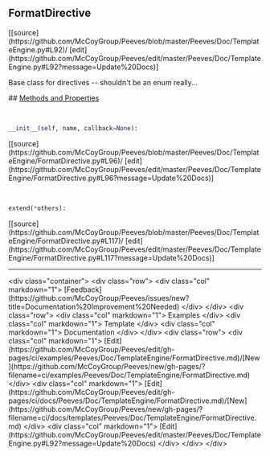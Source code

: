 ## <a id="Peeves.Doc.TemplateEngine.FormatDirective">FormatDirective</a> 

<div class="docs-source-link" markdown="1">
[[source](https://github.com/McCoyGroup/Peeves/blob/master/Peeves/Doc/TemplateEngine.py#L92)/
[edit](https://github.com/McCoyGroup/Peeves/edit/master/Peeves/Doc/TemplateEngine.py#L92?message=Update%20Docs)]
</div>

Base class for directives -- shouldn't be an enum really...







<div class="collapsible-section">
 <div class="collapsible-section collapsible-section-header" markdown="1">
## <a class="collapse-link" data-toggle="collapse" href="#methods" markdown="1"> Methods and Properties</a> <a class="float-right" data-toggle="collapse" href="#methods"><i class="fa fa-chevron-down"></i></a>
 </div>
 <div class="collapsible-section collapsible-section-body collapse " id="methods" markdown="1">
 
<a id="Peeves.Doc.TemplateEngine.FormatDirective.__init__" class="docs-object-method">&nbsp;</a> 
```python
__init__(self, name, callback=None): 
```
<div class="docs-source-link" markdown="1">
[[source](https://github.com/McCoyGroup/Peeves/blob/master/Peeves/Doc/TemplateEngine/FormatDirective.py#L96)/
[edit](https://github.com/McCoyGroup/Peeves/edit/master/Peeves/Doc/TemplateEngine/FormatDirective.py#L96?message=Update%20Docs)]
</div>


<a id="Peeves.Doc.TemplateEngine.FormatDirective.extend" class="docs-object-method">&nbsp;</a> 
```python
extend(*others): 
```
<div class="docs-source-link" markdown="1">
[[source](https://github.com/McCoyGroup/Peeves/blob/master/Peeves/Doc/TemplateEngine/FormatDirective.py#L117)/
[edit](https://github.com/McCoyGroup/Peeves/edit/master/Peeves/Doc/TemplateEngine/FormatDirective.py#L117?message=Update%20Docs)]
</div>



 </div>
</div>











---


<div markdown="1" class="text-muted">
&lt;div class="container"&gt;
  &lt;div class="row"&gt;
   &lt;div class="col" markdown="1"&gt;
[Feedback](https://github.com/McCoyGroup/Peeves/issues/new?title=Documentation%20Improvement%20Needed)   
&lt;/div&gt;
&lt;/div&gt;
  &lt;div class="row"&gt;
   &lt;div class="col" markdown="1"&gt;
Examples   
&lt;/div&gt;
   &lt;div class="col" markdown="1"&gt;
Template   
&lt;/div&gt;
   &lt;div class="col" markdown="1"&gt;
Documentation   
&lt;/div&gt;
&lt;/div&gt;
  &lt;div class="row"&gt;
   &lt;div class="col" markdown="1"&gt;
[Edit](https://github.com/McCoyGroup/Peeves/edit/gh-pages/ci/examples/Peeves/Doc/TemplateEngine/FormatDirective.md)/[New](https://github.com/McCoyGroup/Peeves/new/gh-pages/?filename=ci/examples/Peeves/Doc/TemplateEngine/FormatDirective.md)   
&lt;/div&gt;
   &lt;div class="col" markdown="1"&gt;
[Edit](https://github.com/McCoyGroup/Peeves/edit/gh-pages/ci/docs/Peeves/Doc/TemplateEngine/FormatDirective.md)/[New](https://github.com/McCoyGroup/Peeves/new/gh-pages/?filename=ci/docs/templates/Peeves/Doc/TemplateEngine/FormatDirective.md)   
&lt;/div&gt;
   &lt;div class="col" markdown="1"&gt;
[Edit](https://github.com/McCoyGroup/Peeves/edit/master/Peeves/Doc/TemplateEngine.py#L92?message=Update%20Docs)   
&lt;/div&gt;
&lt;/div&gt;
&lt;/div&gt;
</div>